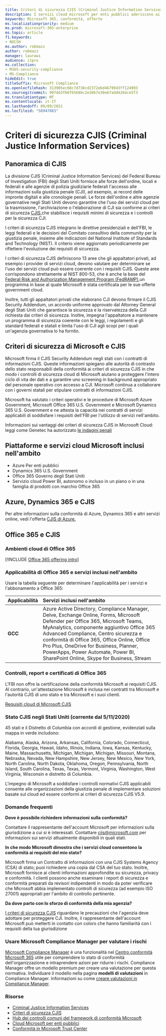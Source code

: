 ```yaml
---
title: Criteri di sicurezza CJIS (Criminal Justice Information Services)
description: I servizi cloud microsoft per enti pubblici aderiscono ai criteri di sicurezza di Criminal Justice Information Services negli Stati Uniti.
keywords: Microsoft 365, conformità, offerte
ms.localizationpriority: medium
ms.prod: microsoft-365-enterprise
ms.topic: article
f1.keywords:
- NOCSH
ms.author: robmazz
author: robmazz
manager: laurawi
audience: itpro
ms.collection:
- M365-security-compliance
- MS-Compliance
hideEdit: true
titleSuffix: Microsoft Compliance
ms.openlocfilehash: 313905ec68c7d730cd2372ebd4679943ff124993
ms.sourcegitcommit: 997dd3f66f65686c2e38b7e30e67add426dce5f3
ms.translationtype: MT
ms.contentlocale: it-IT
ms.lasthandoff: 09/09/2021
ms.locfileid: "58947883"
---
```

# <a name="criminal-justice-information-services-cjis-security-policy"></a>Criteri di sicurezza CJIS (Criminal Justice Information Services)

## <a name="cjis-overview"></a>Panoramica di CJIS

La divisione CJIS (Criminal Justice Information Services) del Federal Bureau of Investigation (FBI) degli Stati Uniti fornisce alle forze dell'ordine, locali e federali e alle agenzie di polizia giudiziarie federali l'accesso alle informazioni sulla giustizia penale (CJI), ad esempio, ai record delle impronte digitali e alle cronologie penali. Le forze dell'ordine e altre agenzie governative negli Stati Uniti devono garantire che l'uso dei servizi cloud per la trasmissione, l'archiviazione o l'elaborazione di CJI sia conforme ai criteri di sicurezza [CJIS,](https://aka.ms/cjis-security-policy)che stabilisce i requisiti minimi di sicurezza e i controlli per la sicurezza CJI.

I criteri di sicurezza CJIS integrano le direttive presidenziali e dell'FBI, le leggi federali e le decisioni del Comitato consultivo della community per la giustizia penale, insieme alle indicazioni del National Institute of Standards and Technology (NIST). Il criterio viene aggiornato periodicamente per riflettere l'evoluzione dei requisiti di sicurezza.

I criteri di sicurezza CJIS definiscono 13 aree che gli appaltatori privati, ad esempio i provider di servizi cloud, devono valutare per determinare se l'uso dei servizi cloud può essere coerente con i requisiti CJIS. Queste aree corrispondono strettamente al NIST 800-53, che è anche la base del [Federal Risk and Authorization Management Program (FedRAMP),](offering-FedRAMP.md)un programma in base al quale Microsoft è stata certificata per le sue offerte government cloud.

Inoltre, tutti gli appaltatori privati che elaborano CJI devono firmare il CJIS Security Addendum, un accordo uniforme approvato dal Attorney General degli Stati Uniti che garantisce la sicurezza e la riservatezza della CJI richiesta dai criteri di sicurezza. Inoltre, impegna l'appaltatore a mantenere un programma di sicurezza coerente con le leggi, i regolamenti e gli standard federali e statali e limita l'uso di CJI agli scopi per i quali un'agenzia governativa lo ha fornito.

## <a name="microsoft-and-cjis-security-policy"></a>Criteri di sicurezza di Microsoft e CJIS

Microsoft firma il CJIS Security Addendum negli stati con i contratti di informazioni CJIS. Queste informazioni spiegano alle autorità di contrasto dello stato responsabili della conformità ai criteri di sicurezza CJIS in che modo i controlli di sicurezza cloud di Microsoft aiutano a proteggere l'intero ciclo di vita dei dati e a garantire uno screening in background appropriato del personale operativo con accesso a CJI. Microsoft continua a collaborare con i governi statali per stipulare contratti di informazioni CJIS.

Microsoft ha valutato i criteri operativi e le procedure di Microsoft Azure Government, Microsoft Office 365 U.S. Government e Microsoft Dynamics 365 U.S. Government e ne attesta la capacità nei contratti di servizi applicabili di soddisfare i requisiti dell'FBI per l'utilizzo di servizi nell'ambito.

Informazioni sui vantaggi dei criteri di sicurezza CJIS in Microsoft Cloud: leggi come Genetec ha autorizzato [le indagini penali](https://customers.microsoft.com/story/genetec)

## <a name="microsoft-in-scope-cloud-platforms--services"></a>Piattaforme e servizi cloud Microsoft inclusi nell'ambito

- Azure Per enti pubblici
- Dynamics 365 U.S. Government
- Office 365 Governo degli Stati Uniti
- Servizio cloud Power BI, autonomo o incluso in un piano o in una famiglia di prodotti con marchio Office 365

## <a name="azure-dynamics-365-and-cjis"></a>Azure, Dynamics 365 e CJIS

Per altre informazioni sulla conformità di Azure, Dynamics 365 e altri servizi online, vedi l'offerta [CJIS di Azure.](/azure/compliance/offerings/offering-cjis)

## <a name="office-365-and-cjis"></a>Office 365 e CJIS

### <a name="office-365-cloud-environments"></a>Ambienti cloud di Office 365

[!INCLUDE [Office 365 offering intro](../includes/o365-offering-introduction.md)]

### <a name="office-365-applicability-and-in-scope-services"></a>Applicabilità di Office 365 e servizi inclusi nell'ambito

Usare la tabella seguente per determinare l'applicabilità per i servizi e l'abbonamento a Office 365:

| **Applicabilità** | **Servizi inclusi nell'ambito** |
|:------------------|:----------------------|
| **GCC** | Azure Active Directory, Compliance Manager, Delve, Exchange Online, Forms, Microsoft Defender per Office 365, Microsoft Teams, MyAnalytics, componente aggiuntivo Office 365 Advanced Compliance, Centro sicurezza e conformità di Office 365, Office Online, Office Pro Plus, OneDrive for Business, Planner, PowerApps, Power Automate, Power BI, SharePoint Online, Skype for Business, Stream |

### <a name="office-365-audits-reports-and-certificates"></a>Controlli, report e certificati di Office 365

L'FBI non offre la certificazione della conformità Microsoft ai requisiti CJIS. Al contrario, un'attestazione Microsoft è inclusa nei contratti tra Microsoft e l'autorità CJIS di uno stato e tra Microsoft e i suoi clienti.

[Requisiti cloud di Microsoft CJIS](https://aka.ms/MicrosoftCJISCloudRequirements)

### <a name="cjis-status-in-the-united-states-current-as-of-1152020"></a>Stato CJIS negli Stati Uniti (corrente dal 5/11/2020)

45 stati e il Distretto di Columbia con accordi di gestione, evidenziati sulla mappa in verde includono:

Alabama, Alaska, Arizona, Arkansas, California, Colorado, Connecticut, Florida, Georgia, Hawaii, Idaho, Illinois, Indiana, Iowa, Kansas, Kentucky, Maine, Massachusetts, Michigan, Michigan, Michigan, Missouri, Montana, Nebraska, Nevada, New Hampshire, New Jersey, New Mexico, New York, North Carolina, North Dakota, Oklahoma, Oregon, Pennsylvania, North Island, South Carolina, Texas, Texas, Vermont, Virginia, Washington, West Virginia, Wisconsin e distretto di Columbia.

L'impegno di Microsoft a soddisfare i controlli normativi CJIS applicabili consente alle organizzazioni della giustizia penale di implementare soluzioni basate sul cloud ed essere conformi ai criteri di sicurezza CJIS V5.9.

### <a name="frequently-asked-questions"></a>Domande frequenti

**Dove è possibile richiedere informazioni sulla conformità?**

Contattare il rappresentante dell'account Microsoft per informazioni sulla giurisdizione a cui si è interessati. Contattare <cjis@microsoft.com> per informazioni sui servizi attualmente disponibili in quali stati.

**In che modo Microsoft dimostra che i servizi cloud consentono la conformità ai requisiti del mio stato?**

Microsoft firma un Contratto di informazioni con una CJIS Systems Agency (CSA) di stato; puoi richiedere una copia dal CSA del tuo stato. Inoltre, Microsoft fornisce ai clienti informazioni approfondite su sicurezza, privacy e conformità. I clienti possono anche esaminare i report di sicurezza e conformità preparati da revisori indipendenti in modo da poter verificare che Microsoft abbia implementato controlli di sicurezza (ad esempio ISO 27001) appropriati per l'ambito di controllo pertinente.

**Da dove parto con lo sforzo di conformità della mia agenzia?**

[I criteri di sicurezza CJIS](https://aka.ms/cjis-security-policy) riguardano le precauzioni che l'agenzia deve adottare per proteggere CJI. Inoltre, il rappresentante dell'account Microsoft può metterti in contatto con coloro che hanno familiarità con i requisiti della tua giurisdizione

### <a name="use-microsoft-compliance-manager-to-assess-your-risk"></a>Usare Microsoft Compliance Manager per valutare i rischi

[Microsoft Compliance Manager](/microsoft-365/compliance/compliance-manager) è una funzionalità nel [Centro conformità Microsoft 365](/microsoft-365/compliance/microsoft-365-compliance-center) utile per comprendere lo stato di conformità dell'organizzazione e intraprendere azioni per ridurre i rischi. Compliance Manager offre un modello premium per creare una valutazione per questa normativa. Individuare il modello nella pagina **modelli di valutazioni** in Compliance Manager. Informazioni su come [creare valutazioni in Compliance Manager](/microsoft-365/compliance/compliance-manager-assessments).

### <a name="resources"></a>Risorse

- [Criminal Justice Information Services](https://aka.ms/cjis)
- [Criteri di sicurezza CJIS](https://aka.ms/cjis-security-policy)
- [Hub dei controlli comuni del framework di conformità Microsoft](https://www.microsoft.com/trustcenter/common-controls-hub)
- [Cloud Microsoft per enti pubblici](https://go.microsoft.com/fwlink/?linkid=2087246)
- [Conformità in Microsoft Trust Center](https://www.microsoft.com/trust-center/compliance/compliance-overview)
